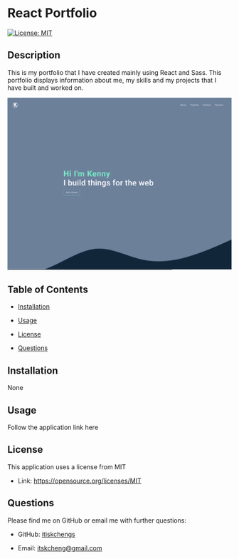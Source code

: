 # React Portfolio
 
 [![License: MIT](https://img.shields.io/badge/License-MIT-yellow.svg)](https://opensource.org/licenses/MIT)

 
 ## Description 
 This is my portfolio that I have created mainly using React and Sass. This portfolio displays information about me, my skills and my projects that I have built and worked on. 

![Preview Image](./src/assets/img/portfolio-screenshot.png)
 
 ## Table of Contents 

 * [Installation](#installation) 

 * [Usage](#usage) 

 * [License](#license) 

 * [Questions](#questions)

 
 ## Installation 
None

 
 ## Usage 
 Follow the application link here

 
 ## License 
 This application uses a license from MIT 
  
 * Link: https://opensource.org/licenses/MIT

 ## Questions 
 Please find me on GitHub or email me with further questions:

 * GitHub: [itiskchengs](https://github.com/itiskchengs/)

 * Email: itskcheng@gmail.com